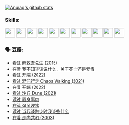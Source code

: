 
[![Anurag's github stats](https://github-readme-stats.vercel.app/api?username=w940853815)](https://github.com/anuraghazra/github-readme-stats)

### Skills:

<code><img height="32" src="https://cdn.jsdelivr.net/npm/simple-icons@v5/icons/python.svg"></code>
<code><img height="32" src="https://cdn.jsdelivr.net/npm/simple-icons@v5/icons/javascript.svg"></code>
<code><img height="32" src="https://cdn.jsdelivr.net/npm/simple-icons@v5/icons/django.svg"></code>
<code><img height="32" src="https://cdn.jsdelivr.net/npm/simple-icons@v5/icons/flask.svg"></code>
<code><img height="32" src="https://cdn.jsdelivr.net/npm/simple-icons@v5/icons/vuetify.svg"></code>
<code><img height="32" src="https://cdn.jsdelivr.net/npm/simple-icons@v5/icons/git.svg"></code>
<code><img height="32" src="https://cdn.jsdelivr.net/npm/simple-icons@v5/icons/docker.svg"></code>
<code><img height="32" src="https://cdn.jsdelivr.net/npm/simple-icons@v5/icons/postgresql.svg"></code>
<code><img height="32" src="https://cdn.jsdelivr.net/npm/simple-icons@v5/icons/elasticsearch.svg"></code>
<code><img height="32" src="https://cdn.jsdelivr.net/npm/simple-icons@v5/icons/macos.svg"></code>
<code><img height="32" src="https://cdn.jsdelivr.net/npm/simple-icons@v5/icons/linux.svg"></code>

### 🗣 豆瓣:

<!-- DOUBAN-ACTIVITIES:START -->
- [看过 解救吾先生‎ (2015)](https://www.douban.com/people/136069238/status/3744047085/?_i=43703432)
- [在读 我不知道该说什么，关于死亡还是爱情](https://www.douban.com/people/136069238/status/3742672820/?_i=43703432)
- [看过 开端‎ (2022)](https://www.douban.com/people/136069238/status/3737530861/?_i=43703432)
- [看过 混沌行走 Chaos Walking‎ (2021)](https://www.douban.com/people/136069238/status/3734828206/?_i=43703432)
- [在看 开端‎ (2022)](https://www.douban.com/people/136069238/status/3733533297/?_i=43703432)
- [看过 沙丘 Dune‎ (2021)](https://www.douban.com/people/136069238/status/3726869471/?_i=43703432)
- [读过 置身事内](https://www.douban.com/people/136069238/status/3726223867/?_i=43703432)
- [在读 强风吹拂](https://www.douban.com/people/136069238/status/3725395475/?_i=43703432)
- [读过 当我谈跑步时我谈些什么](https://www.douban.com/people/136069238/status/3715422296/?_i=43703432)
- [在看 走向共和‎ (2003)](https://www.douban.com/people/136069238/status/3711470443/?_i=43703432)
<!-- DOUBAN-ACTIVITIES:END -->
<!--
**w940853815/w940853815** is a ✨ _special_ ✨ repository because its `README.md` (this file) appears on your GitHub profile.

Here are some ideas to get you started:

- 🔭 I’m currently working on ...
- 🌱 I’m currently learning ...
- 👯 I’m looking to collaborate on ...
- 🤔 I’m looking for help with ...
- 💬 Ask me about ...
- 📫 How to reach me: ...
- 😄 Pronouns: ...
- ⚡ Fun fact: ...
-->
